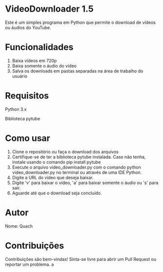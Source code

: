 # VideoDownloader 1.5
Este é um simples programa em Python que permite o download de vídeos ou áudios do YouTube.


# Funcionalidades
1. Baixa vídeos em 720p
2. Baixa somente o áudio do vídeo
3. Salva os downloads em pastas separadas na área de trabalho do usuário


# Requisitos
Python 3.x

Biblioteca pytube
# Como usar
1. Clone o repositório ou faça o download dos arquivos
2. Certifique-se de ter a biblioteca pytube instalada. Caso não tenha, instale usando o comando pip install pytube
3. Execute o arquivo video_downloader.py com o comando python video_downloader.py no terminal ou através de uma IDE Python.
4. Digite a URL do vídeo que deseja baixar.
5. Digite 'v' para baixar o vídeo, 'a' para baixar somente o áudio ou 's' para sair.
6. Aguarde até que o download seja concluído.


# Autor
Nome: Quach


# Contribuições
Contribuições são bem-vindas! Sinta-se livre para abrir um Pull Request ou reportar um problema.
a
